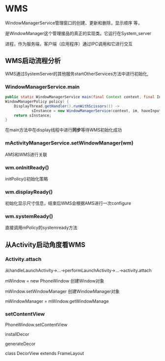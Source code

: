 # WMS

WindowManagerService管理窗口的创建、更新和删除，显示顺序 等，

是WindowManager这个管理接品的真正的实现类。它运行在System_server 

进程，作为服务端，客户端（应用程序）通过IPC调用和它进行交互



## WMS启动流程分析

WMS通过SystemServer的其他服务startOtherServices方法中进行初始化,

### WindowManagerService.main

```java
public static WindowManagerService main(final Context context, final InputManagerService im,final boolean haveInputMethods, final boolean showBootMsgs, final boolean onlyCore,
WindowManagerPolicy policy) {
    DisplayThread.getHandler().runWithScissors(() ->
            sInstance = new WindowManagerService(context, im, haveInputMethods, showBootMsgs,onlyCore, policy), 0);
    return sInstance;
}
```

在main方法中在display线程中进行**同步**等待WMS初始化成功





### mActivityManagerService.setWindowManager(wm)

AMS和WMS进行关联



### wm.onInitReady()

initPolicy()初始化策略



### wm.displayReady()  

初始化显示尺寸信息，结束后WMS会根据AMS进行一次configure



### wm.systemReady()  

直接调用mPolicy的systemready方法







## 从Activity启动角度看WMS

### Activity.attach

从handleLaunchActivity->...->performLaunchActivity->...->activity.attach



mWindow = new PhoneWindow  创建Window对象



mWindow.setWindowManager 创建WindowManager对象



mWindowManager = mWindow.getWindowManage





### setContentView

PhoneWindow.setContentView

installDecor

generateDecor

class DecorView extends FrameLayout